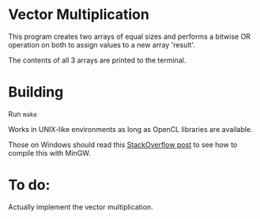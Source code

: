 # Vector Multiplication

This program creates two arrays of equal sizes and performs a bitwise OR operation on both to assign values to a new array 'result'.

The contents of all 3 arrays are printed to the terminal.

# Building

Run `make`

Works in UNIX-like environments as long as OpenCL libraries are available.

Those on Windows should read this [StackOverflow post](https://stackoverflow.com/questions/23173374/configure-opencl-under-cygwin) to see how to compile this with MinGW.

# To do:

Actually implement the vector multiplication.


